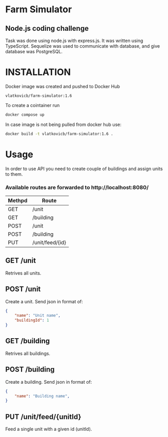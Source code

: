 # Farm Simulator
## Node.js coding challenge

Task was done using node.js with express.js. It was written using TypeScript.
Sequelize was used to communicate with database, and give database was PostgreSQL.

# INSTALLATION
Docker image was created and pushed to Docker Hub
```
vlatkovicb/farm-simulator:1.6
```

To create a cointainer run
```sh
docker compose up
```

In case image is not being pulled from docker hub use:
```sh
docker build -t vlatkovicb/farm-simulator:1.6 .
```


# Usage
In order to use API you need to create couple of buildings and assign units to them.

### Available routes are forwarded to http://localhost:8080/
| Methpd | Route |
| ------ | ------ |
| GET | /unit |
| GET | /building |
| POST | /unit |
| POST | /building |
| PUT | /unit/feed/{id} |

## GET /unit
Retrives all units.
## POST /unit
Create a unit.
Send json in format of: 
```json
{
    "name": "Unit name",
    "buildingId": 1
}
```


## GET /building
Retrives all buildings.
## POST /building
Create a building.
Send json in format of: 
```json
{
    "name": "Building name",
}
```

## PUT /unit/feed/{unitId}
Feed a single unit with a given id (unitId).


